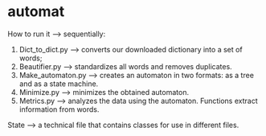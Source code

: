 # automat
How to run it --> sequentially:
1) Dict_to_dict.py --> converts our downloaded dictionary into a set of words;
2) Beautifier.py --> standardizes all words and removes duplicates.
3) Make_automaton.py --> creates an automaton in two formats: as a tree and as a state machine.
4) Minimize.py --> minimizes the obtained automaton.
5) Metrics.py --> analyzes the data using the automaton. Functions extract information from words.

State --> a technical file that contains classes for use in different files.
